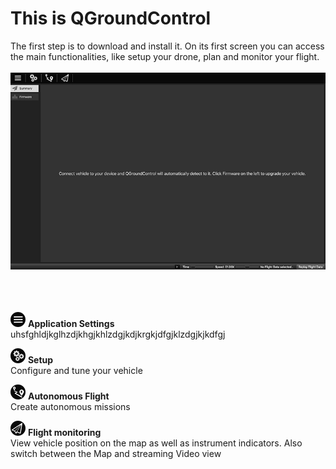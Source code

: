 # This is QGroundControl
The first step is to download and install it. On its first screen you can access the main functionalities, like setup your drone, plan and monitor your flight.
<br>
<br>
![](images/quickstart/01_quickstart.jpg)
<br>
<br>
<br>
<br>

![](images/quickstart/01_ic_quickstart_settings.png) **Application Settings**
<br>uhsfghldjkglhzdjkhgjkhlzdgjkdjkrgkjdfgjklzdgjkjkdfgj

![](images/quickstart/01_ic_quickstart_setup.png) **Setup**
<br>Configure and tune your vehicle

![](images/quickstart/01_ic_quickstart_autonomous.png) **Autonomous Flight**
<br>Create autonomous missions

![](images/quickstart/01_ic_quickstart_monitoring.png) **Flight monitoring**
<br>View vehicle position on the map as well as instrument indicators. Also switch between the Map and streaming Video view